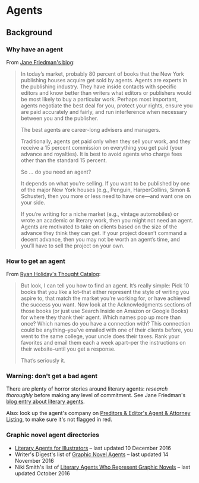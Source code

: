 # Agents

## Background

### Why have an agent

From [Jane Friedman's blog](https://janefriedman.com/find-literary-agent/):

> In today’s market, probably 80 percent of books that the New York publishing houses acquire get sold by agents. Agents are experts in the publishing industry. They have inside contacts with specific editors and know better than writers what editors or publishers would be most likely to buy a particular work. Perhaps most important, agents negotiate the best deal for you, protect your rights, ensure you are paid accurately and fairly, and run interference when necessary between you and the publisher.
> 
> The best agents are career-long advisers and managers.
> 
> Traditionally, agents get paid only when they sell your work, and they receive a 15 percent commission on everything you get paid (your advance and royalties). It is best to avoid agents who charge fees other than the standard 15 percent.
> 
> So … do you need an agent?
> 
> It depends on what you’re selling. If you want to be published by one of the major New York houses (e.g., Penguin, HarperCollins, Simon & Schuster), then you more or less need to have one—and want one on your side.
> 
> If you’re writing for a niche market (e.g., vintage automobiles) or wrote an academic or literary work, then you might not need an agent. Agents are motivated to take on clients based on the size of the advance they think they can get. If your project doesn’t command a decent advance, then you may not be worth an agent’s time, and you’ll have to sell the project on your own.

### How to get an agent

From [Ryan Holiday's Thought Catalog](http://thoughtcatalog.com/ryan-holiday/2014/07/how-to-get-a-book-agent/):

> But look, I can tell you how to find an agent. It’s really simple: Pick 10 books that you like a lot–that either represent the style of writing you aspire to, that match the market you’re working for, or have achieved the success you want. Now look at the Acknowledgments sections of those books (or just use Search Inside on Amazon or Google Books) for where they thank their agent. Which names pop up more than once? Which names do you have a connection with? This connection could be anything–you’ve emailed with one of their clients before, you went to the same college, your uncle does their taxes. Rank your favorites and email them each a week apart–per the instructions on their website–until you get a response.
> 
> That’s seriously it.

### Warning: don't get a bad agent

There are plenty of horror stories around literary agents: *research thoroughly* before making any level of commitment. See Jane Friedman's [blog entry about literary agents](https://janefriedman.com/find-literary-agent/).

Also: look up the agent's company on [Preditors & Editor's Agent & Attorney Listing](http://pred-ed.com/peala.ht), to make sure it's not flagged in red.

### Graphic novel agent directories

* [Literary Agents for Illustrators](https://illustratoragents.wordpress.com/) – last updated 10 December 2016
* Writer's Digest's list of [Graphic Novel Agents](http://www.writersdigest.com/editor-blogs/guide-to-literary-agents/graphic-novel-agents) – last updated 14 November 2016
* Niki Smith's list of [Literary Agents Who Represent Graphic Novels](http://niki-smith.com/about/graphic-novel-agents/) – last updated October 2016
